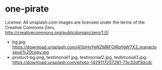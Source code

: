 # one-pirate

License: All unsplash.com images are licensed under the terms of the Creative Commons Zero, http://creativecommons.org/publicdomain/zero/1.0/

* bg.jpg: https://download.unsplash.com/41/pHyYeNZMRFOIRpYeW7X3_manacloseup%20copy.jpg
* product-bg.png, testimonial1.jpg, testimonial2.jpg, testimonial3.jpg: https://download.unsplash.com/photo-1429117257281-73c32df3dcdc


